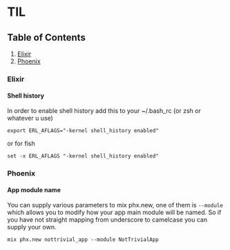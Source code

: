 # TIL

## Table of Contents

1. [Elixir](###Elixir)
2. [Phoenix](###Phoenix)

### Elixir

#### Shell history

In order to enable shell history add this to your ~/.bash_rc (or zsh or whatever u use)

```
export ERL_AFLAGS="-kernel shell_history enabled"
```

or for fish
```
set -x ERL_AFLAGS "-kernel shell_history enabled"
```

### Phoenix

#### App module name

You can supply various parameters to mix phx.new, one of them is `--module` which allows you to modify how your app main module will be named. So if you have not straight mapping from underscore to camelcase you can supply your own.

```
mix phx.new nottrivial_app --module NotTrivialApp
```
